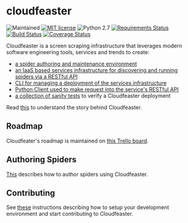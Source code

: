# cloudfeaster
![Maintained](https://img.shields.io/maintenance/yes/2016.svg)
[![MIT license](http://img.shields.io/badge/license-MIT-brightgreen.svg)](http://opensource.org/licenses/MIT)
![Python 2.7](https://img.shields.io/badge/python-2.7-FFC100.svg?style=flat)
[![Requirements Status](https://requires.io/github/simonsdave/cloudfeaster/requirements.svg?branch=master)](https://requires.io/github/simonsdave/cloudfeaster/requirements/?branch=master)
[![Build Status](https://travis-ci.org/simonsdave/cloudfeaster.svg?branch=master)](https://travis-ci.org/simonsdave/cloudfeaster) [![Coverage Status](https://coveralls.io/repos/simonsdave/cloudfeaster/badge.svg)](https://coveralls.io/r/simonsdave/cloudfeaster) 

Cloudfeaster is a screen scraping infrastructure that leverages
modern software engineering tools, services and trends to create:

* [a spider authoring and maintenance environment](https://github.com/simonsdave/cloudfeaster)
* [an IaaS based services infrastructure for discovering
and running spiders via a RESTful API](https://github.com/simonsdave/cloudfeaster-services)
* [CLI for managing a deployment of the services infrastructure](https://github.com/simonsdave/cloudfeaster-ctl)
* [Python Client used to make request into the service's RESTful API](https://github.com/simonsdave/cloudfeaster-python-client)
* [a collection of sanity tests](https://github.com/simonsdave/cloudfeaster-sanity-tests) to verify a Cloudfeaster deployment

Read [this](docs/story.md) to understand the story behind Cloudfeaster.

## Roadmap

Cloudfeater's roadmap is maintained on [this Trello board](https://trello.com/b/Qm45Lnbr).

## Authoring Spiders
[This](docs/spider_authors.md) describes
how to author spiders using Cloudfeaster.

## Contributing
See [these](docs/contributing.md) instructions
describing how to setup your development environment and
start contributing to Cloudfeaster.
